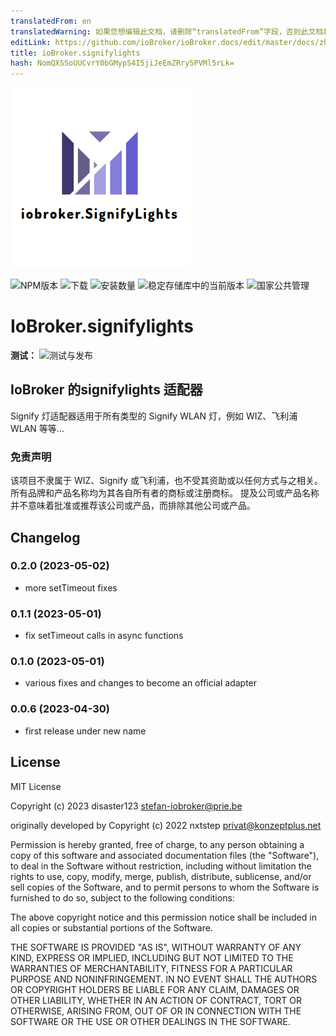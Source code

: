 ```yaml
---
translatedFrom: en
translatedWarning: 如果您想编辑此文档，请删除“translatedFrom”字段，否则此文档将再次自动翻译
editLink: https://github.com/ioBroker/ioBroker.docs/edit/master/docs/zh-cn/adapterref/iobroker.signifylights/README.md
title: ioBroker.signifylights
hash: NomQXSSoUUCvrY0bGMypS4I5jiJeEmZRry5PVMl5rLk=
---
```

![标识](../../../en/adapterref/iobroker.signifylights/admin/signifylights.png)

![NPM版本](https://img.shields.io/npm/v/iobroker.signifylights.svg)
![下载](https://img.shields.io/npm/dm/iobroker.signifylights.svg)
![安装数量](https://iobroker.live/badges/signifylights-installed.svg)
![稳定存储库中的当前版本](https://iobroker.live/badges/signifylights-stable.svg)
![国家公共管理](https://nodei.co/npm/iobroker.signifylights.png?downloads=true)

# IoBroker.signifylights
**测试：** ![测试与发布](https://github.com/disaster123/ioBroker.signifylights/workflows/Test%20and%20Release/badge.svg)

## IoBroker 的signifylights 适配器
Signify 灯适配器适用于所有类型的 Signify WLAN 灯，例如 WIZ、飞利浦 WLAN 等等...

### 免责声明
该项目不隶属于 WIZ、Signify 或飞利浦，也不受其资助或以任何方式与之相关。所有品牌和产品名称均为其各自所有者的商标或注册商标。
提及公司或产品名称并不意味着批准或推荐该公司或产品，而排除其他公司或产品。

## Changelog
### 0.2.0 (2023-05-02)
* more setTimeout fixes

### 0.1.1 (2023-05-01)
* fix setTimeout calls in async functions

### 0.1.0 (2023-05-01)
* various fixes and changes to become an official adapter

### 0.0.6 (2023-04-30)
* first release under new name

## License
MIT License

Copyright (c) 2023 disaster123 <stefan-iobroker@prie.be>

originally developed by Copyright (c) 2022 nxtstep <privat@konzeptplus.net>

Permission is hereby granted, free of charge, to any person obtaining a copy
of this software and associated documentation files (the "Software"), to deal
in the Software without restriction, including without limitation the rights
to use, copy, modify, merge, publish, distribute, sublicense, and/or sell
copies of the Software, and to permit persons to whom the Software is
furnished to do so, subject to the following conditions:

The above copyright notice and this permission notice shall be included in all
copies or substantial portions of the Software.

THE SOFTWARE IS PROVIDED "AS IS", WITHOUT WARRANTY OF ANY KIND, EXPRESS OR
IMPLIED, INCLUDING BUT NOT LIMITED TO THE WARRANTIES OF MERCHANTABILITY,
FITNESS FOR A PARTICULAR PURPOSE AND NONINFRINGEMENT. IN NO EVENT SHALL THE
AUTHORS OR COPYRIGHT HOLDERS BE LIABLE FOR ANY CLAIM, DAMAGES OR OTHER
LIABILITY, WHETHER IN AN ACTION OF CONTRACT, TORT OR OTHERWISE, ARISING FROM,
OUT OF OR IN CONNECTION WITH THE SOFTWARE OR THE USE OR OTHER DEALINGS IN THE
SOFTWARE.